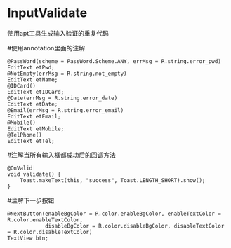 # InputValidate
使用apt工具生成输入验证的重复代码


#使用annotation里面的注解
````
@PassWord(scheme = PassWord.Scheme.ANY, errMsg = R.string.error_pwd)
EditText etPwd;
@NotEmpty(errMsg = R.string.not_empty)
EditText etName;
@IDCard()
EditText etIDCard;
@Date(errMsg = R.string.error_date)
EditText etDate;
@Email(errMsg = R.string.error_email)
EditText etEmail;
@Mobile()
EditText etMobile;
@TelPhone()
EditText etTel;
````


#注解当所有输入框都成功后的回调方法
````
@OnValid
void validate() {
    Toast.makeText(this, "success", Toast.LENGTH_SHORT).show();
}
````


#注解下一步按钮
````
@NextButton(enableBgColor = R.color.enableBgColor, enableTextColor = R.color.enableTextColor,
            disableBgColor = R.color.disableBgColor, disableTextColor = R.color.disableTextColor)
TextView btn;
````
